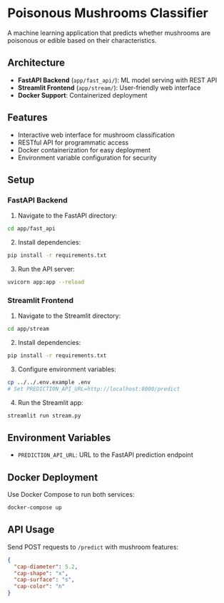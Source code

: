 # Poisonous Mushrooms Classifier

A machine learning application that predicts whether mushrooms are poisonous or edible based on their characteristics.

## Architecture

- **FastAPI Backend** (`app/fast_api/`): ML model serving with REST API
- **Streamlit Frontend** (`app/stream/`): User-friendly web interface
- **Docker Support**: Containerized deployment

## Features

- Interactive web interface for mushroom classification
- RESTful API for programmatic access
- Docker containerization for easy deployment
- Environment variable configuration for security

## Setup

### FastAPI Backend

1. Navigate to the FastAPI directory:
```bash
cd app/fast_api
```

2. Install dependencies:
```bash
pip install -r requirements.txt
```

3. Run the API server:
```bash
uvicorn app:app --reload
```

### Streamlit Frontend

1. Navigate to the Streamlit directory:
```bash
cd app/stream
```

2. Install dependencies:
```bash
pip install -r requirements.txt
```

3. Configure environment variables:
```bash
cp ../../.env.example .env
# Set PREDICTION_API_URL=http://localhost:8000/predict
```

4. Run the Streamlit app:
```bash
streamlit run stream.py
```

## Environment Variables

- `PREDICTION_API_URL`: URL to the FastAPI prediction endpoint

## Docker Deployment

Use Docker Compose to run both services:
```bash
docker-compose up
```

## API Usage

Send POST requests to `/predict` with mushroom features:
```json
{
  "cap-diameter": 5.2,
  "cap-shape": "x",
  "cap-surface": "s",
  "cap-color": "n"
}
```